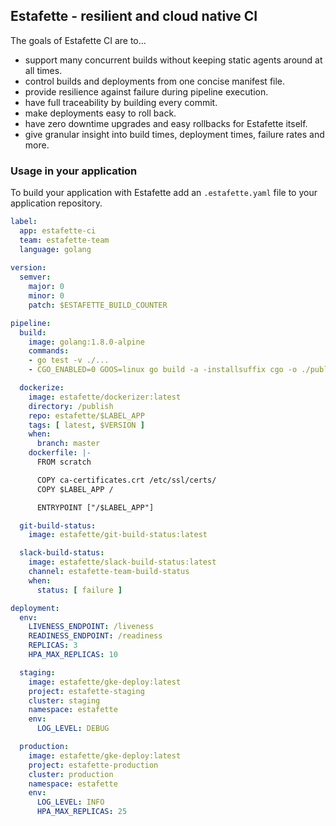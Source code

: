 ## Estafette - resilient and cloud native CI

The goals of Estafette CI are to...

- support many concurrent builds without keeping static agents around at all times.
- control builds and deployments from one concise manifest file.
- provide resilience against failure during pipeline execution.
- have full traceability by building every commit.
- make deployments easy to roll back.
- have zero downtime upgrades and easy rollbacks for Estafette itself.
- give granular insight into build times, deployment times, failure rates and more.

### Usage in your application

To build your application with Estafette add an `.estafette.yaml` file to your application repository.

```yaml
label:
  app: estafette-ci
  team: estafette-team
  language: golang
  
version:
  semver:
    major: 0
    minor: 0
    patch: $ESTAFETTE_BUILD_COUNTER

pipeline:
  build:
    image: golang:1.8.0-alpine
    commands:
    - go test -v ./...
    - CGO_ENABLED=0 GOOS=linux go build -a -installsuffix cgo -o ./publish/$LABEL_APP .

  dockerize:
    image: estafette/dockerizer:latest
    directory: /publish
    repo: estafette/$LABEL_APP
    tags: [ latest, $VERSION ]
    when:
      branch: master
    dockerfile: |-
      FROM scratch

      COPY ca-certificates.crt /etc/ssl/certs/
      COPY $LABEL_APP /

      ENTRYPOINT ["/$LABEL_APP"]

  git-build-status:
    image: estafette/git-build-status:latest

  slack-build-status:
    image: estafette/slack-build-status:latest
    channel: estafette-team-build-status
    when:
      status: [ failure ]

deployment:
  env:
    LIVENESS_ENDPOINT: /liveness
    READINESS_ENDPOINT: /readiness
    REPLICAS: 3
    HPA_MAX_REPLICAS: 10

  staging:
    image: estafette/gke-deploy:latest
    project: estafette-staging
    cluster: staging
    namespace: estafette
    env:
      LOG_LEVEL: DEBUG

  production:
    image: estafette/gke-deploy:latest
    project: estafette-production
    cluster: production
    namespace: estafette
    env:
      LOG_LEVEL: INFO
      HPA_MAX_REPLICAS: 25
```
